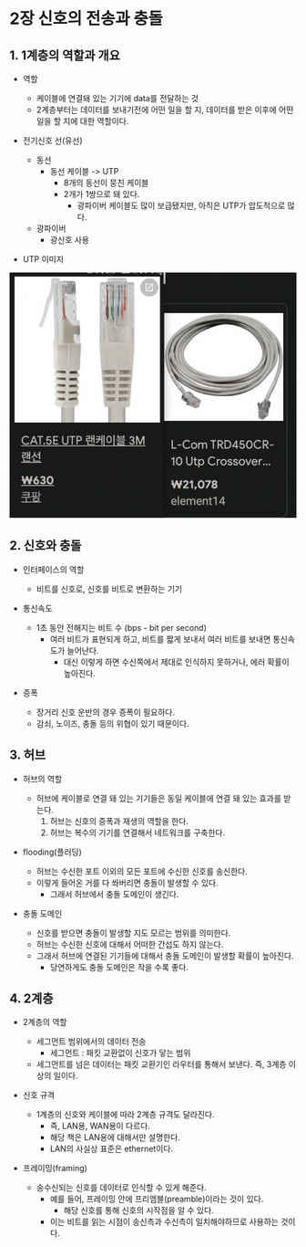 # 2장 신호의 전송과 충돌

## 1. 1계층의 역할과 개요

* 역할
  * 케이블에 연결돼 있는 기기에 data를 전달하는 것
  * 2계층부터는 데이터를 보내기전에 어떤 일을 할 지, 데이터를 받은 이후에 어떤 일을 할 지에 대한 역할이다.

* 전기신호 선(유선)
  * 동선
    * 동선 케이블 -> UTP
      * 8개의 동선이 뭉친 케이블
      * 2개가 1쌍으로 돼 있다.
        * 광파이버 케이블도 많이 보급됐지만, 아직은 UTP가 압도적으로 많다.
  * 광파이버
    * 광신호 사용

* UTP 이미지

![image|250](images/2장_UTP.png)

## 2. 신호와 충돌

* 인터페이스의 역할
  * 비트를 신호로, 신호를 비트로 변환하는 기기

* 통신속도
  * 1초 동안 전해지는 비트 수 (bps - bit per second)
    * 여러 비트가 표현되게 하고, 비트를 짧게 보내서 여러 비트를 보내면 통신속도가 늘어난다.
      * 대신 이렇게 하면 수신쪽에서 제대로 인식하지 못하거나, 에러 확률이 높아진다.

* 증폭
  * 장거리 신호 운반의 경우 증폭이 필요하다.
  * 감쇠, 노이즈, 충돌 등의 위협이 있기 때문이다.

## 3. 허브

* 허브의 역할
  * 허브에 케이블로 연결 돼 있는 기기들은 동일 케이블에 연결 돼 있는 효과를 받는다.
    1. 허브는 신호의 증폭과 재생의 역할을 한다.
    2. 허브는 복수의 기기를 연결해서 네트워크를 구축한다.

* flooding(플러딩)
  * 허브는 수신한 포트 이외의 모든 포트에 수신한 신호를 송신한다.
  * 이렇게 들어온 거를 다 쏴버리면 충돌이 발생할 수 있다.
    * 그래서 허브에서 충돌 도메인이 생긴다.

* 충돌 도메인
  * 신호를 받으면 충돌이 발생할 지도 모르는 범위를 의미한다.
  * 허브는 수신한 신호에 대해서 어떠한 간섭도 하지 않는다.
  * 그래서 허브에 연결된 기기들에 대해서 충돌 도메인이 발생할 확률이 높아진다.
    * 당연하게도 충돌 도메인은 작을 수록 좋다.

## 4. 2계층

* 2계층의 역할
  * 세그먼트 범위에서의 데이터 전송
    * 세그먼트 : 패킷 교환없이 신호가 닿는 범위
  * 세그먼트를 넘은 데이터는 패킷 교환기인 라우터를 통해서 보낸다. 즉, 3계층 이상의 일이다.

* 신호 규격
  * 1계층의 신호와 케이블에 따라 2계층 규격도 달라진다.
    * 즉, LAN용, WAN용이 다르다.
    * 해당 책은 LAN용에 대해서만 설명한다.
    * LAN의 사실상 표준은 ethernet이다.

* 프레이밍(framing)
  * 송수신되는 신호를 데이터로 인식할 수 있게 해준다.
    * 예를 들어, 프레이밍 안에 프리엠블(preamble)이라는 것이 있다.
      * 해당 신호를 통해 신호의 시작점을 알 수 있다.
    * 이는 비트를 읽는 시점이 송신측과 수신측이 일치해야하므로 사용하는 것이다.


